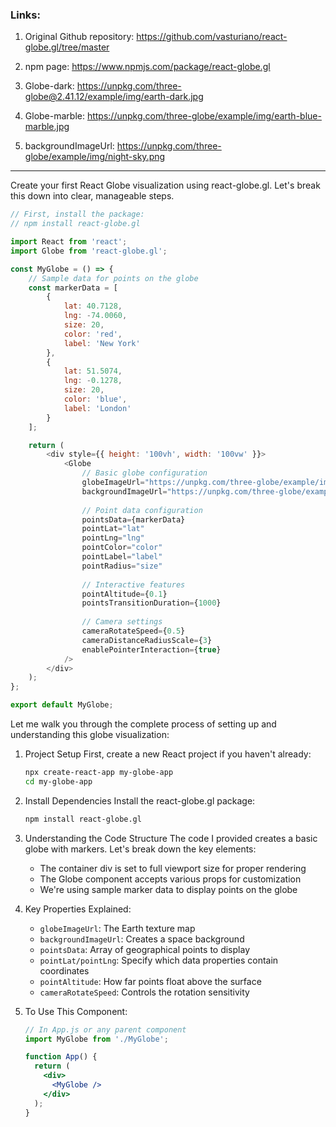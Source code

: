 ### Links: 
1. Original Github repository: https://github.com/vasturiano/react-globe.gl/tree/master
2. npm page: https://www.npmjs.com/package/react-globe.gl

3. Globe-dark: https://unpkg.com/three-globe@2.41.12/example/img/earth-dark.jpg
4. Globe-marble: https://unpkg.com/three-globe/example/img/earth-blue-marble.jpg
5. backgroundImageUrl: https://unpkg.com/three-globe/example/img/night-sky.png

---

Create your first React Globe visualization using react-globe.gl. Let's break this down into clear, manageable steps.

```javascript
// First, install the package:
// npm install react-globe.gl

import React from 'react';
import Globe from 'react-globe.gl';

const MyGlobe = () => {
    // Sample data for points on the globe
    const markerData = [
        {
            lat: 40.7128,
            lng: -74.0060,
            size: 20,
            color: 'red',
            label: 'New York'
        },
        {
            lat: 51.5074,
            lng: -0.1278,
            size: 20,
            color: 'blue',
            label: 'London'
        }
    ];

    return (
        <div style={{ height: '100vh', width: '100vw' }}>
            <Globe
                // Basic globe configuration
                globeImageUrl="https://unpkg.com/three-globe/example/img/earth-blue-marble.jpg"
                backgroundImageUrl="https://unpkg.com/three-globe/example/img/night-sky.png"
                
                // Point data configuration
                pointsData={markerData}
                pointLat="lat"
                pointLng="lng"
                pointColor="color"
                pointLabel="label"
                pointRadius="size"
                
                // Interactive features
                pointAltitude={0.1}
                pointsTransitionDuration={1000}
                
                // Camera settings
                cameraRotateSpeed={0.5}
                cameraDistanceRadiusScale={3}
                enablePointerInteraction={true}
            />
        </div>
    );
};

export default MyGlobe;

```

Let me walk you through the complete process of setting up and understanding this globe visualization:

1. Project Setup
   First, create a new React project if you haven't already:
   ```bash
   npx create-react-app my-globe-app
   cd my-globe-app
   ```

2. Install Dependencies
   Install the react-globe.gl package:
   ```bash
   npm install react-globe.gl
   ```

3. Understanding the Code Structure
   The code I provided creates a basic globe with markers. Let's break down the key elements:

   - The container div is set to full viewport size for proper rendering
   - The Globe component accepts various props for customization
   - We're using sample marker data to display points on the globe

4. Key Properties Explained:
   - `globeImageUrl`: The Earth texture map
   - `backgroundImageUrl`: Creates a space background
   - `pointsData`: Array of geographical points to display
   - `pointLat/pointLng`: Specify which data properties contain coordinates
   - `pointAltitude`: How far points float above the surface
   - `cameraRotateSpeed`: Controls the rotation sensitivity

5. To Use This Component:
   ```jsx
   // In App.js or any parent component
   import MyGlobe from './MyGlobe';

   function App() {
     return (
       <div>
         <MyGlobe />
       </div>
     );
   }
   ```
